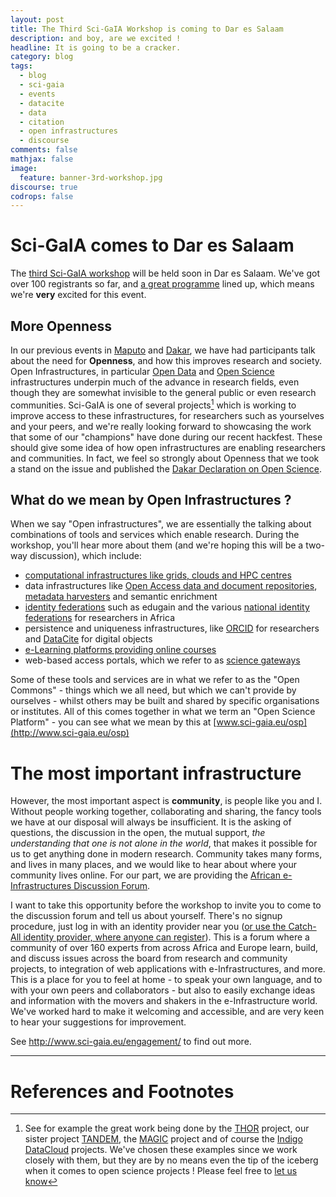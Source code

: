 ```yaml
---
layout: post
title: The Third Sci-GaIA Workshop is coming to Dar es Salaam
description: and boy, are we excited !
headline: It is going to be a cracker.
category: blog
tags:
  - blog
  - sci-gaia
  - events
  - datacite
  - data
  - citation
  - open infrastructures
  - discourse
comments: false
mathjax: false
image:
  feature: banner-3rd-workshop.jpg
discourse: true
codrops: false
---
```


# Sci-GaIA comes to Dar es Salaam

The [third Sci-GaIA workshop](http://www.sci-gaia.eu/3rd-sci-gaia-workshop-dar-es-salaam-tanzania-september-5-2016-register-now/) will be held soon in Dar es Salaam. We've got over 100 registrants so far, and [a great programme](https://agenda.ct.infn.it/event/1233/) lined up, which means we're **very** excited for this event.


## More Openness

In our previous events in [Maputo]() and [Dakar](), we have had participants talk about the need for **Openness**, and how this improves research and society. Open Infrastructures, in particular [Open Data](http://www.sci-gaia.eu/osp-od/) and [Open Science](http://www.sci-gaia.eu/osp-oscience/) infrastructures underpin much of the advance in research fields, even though they are somewhat invisible to the general public or even research communities. Sci-GaIA is one of several projects[^OtherProjects] which is working to improve access to these infrastructures, for researchers such as yourselves and your peers, and we're really looking forward to showcasing the work that some of our "champions" have done during our recent hackfest. These should give some idea of how open infrastructures are enabling researchers and communities. In fact, we feel so strongly about Openness that we took a stand on the issue and published the [Dakar Declaration on Open Science](http://www.sci-gaia.eu/dakar-declaration/).


## What do we mean by Open Infrastructures ?

When we say "Open infrastructures", we are essentially the talking about combinations of tools and services which enable research. During the workshop, you'll hear more about them (and we're hoping this will be a two-way discussion), which include:

- [computational infrastructures like grids, clouds and HPC centres](http://www.sci-gaia.eu/osp-einfra/)
- data infrastructures like [Open Access data and document repositories](http://www.sci-gaia.eu/osp-oar/), [metadata harvesters](https://www.openaire.eu/) and semantic enrichment
- [identity federations](http://www.sci-gaia.eu/osp-fa/) such as edugain and the various [national identity federations](http://www.sci-gaia.eu/federated-services/) for researchers in Africa
- persistence and uniqueness infrastructures, like [ORCID](http://orcid.org) for researchers and [DataCite](http://www.datacite.org) for digital objects
- [e-Learning platforms providing online courses](http://www.sci-gaia.eu/osp-oc/)
- web-based access portals, which we refer to as [science gateways](http://www.sci-gaia.eu/osp-sg/)

Some of these tools and services are in what we refer to as the "Open Commons" - things which we all need, but which we can't provide by ourselves - whilst others may be built and shared by specific organisations or institutes. All of this comes together in what we term an "Open Science Platform" - you can see what we mean by this at [www.sci-gaia.eu/osp](http://www.sci-gaia.eu/osp)

# The most important infrastructure

However, the most important aspect is **community**, is people like you and I. Without people working together, collaborating and sharing, the fancy tools we have at our disposal will always be insufficient. It is the asking of questions, the discussion in the open, the mutual support, _the understanding that one is not alone in the world_, that makes it possible for us to get anything done in modern research. Community takes many forms, and lives in many places, and we would like to hear about where your community lives online. For our part, we are providing the [African e-Infrastructures Discussion Forum](http://discourse.sci-gaia.eu).

I want to take this opportunity before the workshop to invite you to come to the discussion forum and tell us about yourself. There's no signup procedure, just log in with an identity provider near you ([or use the Catch-All identity provider, where anyone can register](http://idpopen.garr.it/register)). This is a forum where a community of over 160 experts from across Africa and Europe learn, build, and discuss issues across the board from research and community projects, to integration of web applications with e-Infrastructures, and more. This is a place for you to feel at home - to speak your own language, and to with your own peers and collaborators - but also to easily exchange ideas and information with the movers and shakers in the e-Infrastructure world. We've worked hard to make it welcoming and accessible, and are very keen to hear your suggestions for improvement.

See <http://www.sci-gaia.eu/engagement/> to find out more.


------

# References and Footnotes

[^OtherProjects]: See for example the great work being done by the [THOR]() project, our sister project [TANDEM](), the [MAGIC]() project and of course the [Indigo DataCloud]() projects. We've chosen these examples since we work closely with them, but they are by no means even the tip of the iceberg when it comes to open science projects ! Please feel free to [let us know](http://discourse.sci-gaia.eu)
